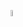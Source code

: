 <p>
    <img src="https://media.giphy.com/media/hvRJCLFzcasrR4ia7z/giphy.gif" width="5%"></a>
</p>



